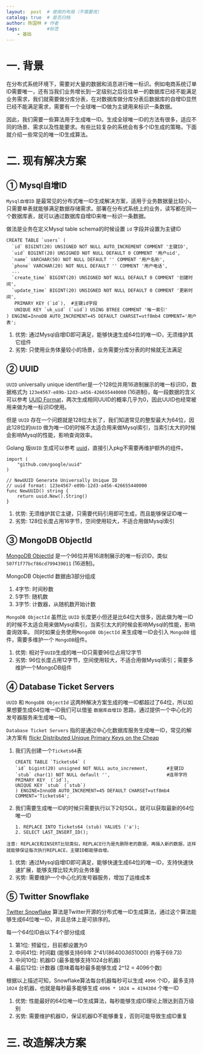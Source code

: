 ```yaml
---
layout:  post  # 使用的布局（不需要改）
catalog: true  # 是否归档
author: 陈国林 # 作者
tags:          #标签
    - 基础
---
```


# 一. 背景
在分布式系统环境下，需要对大量的数据和消息进行唯一标识。例如电商系统订单ID需要唯一，还有当我们业务增长到一定级别之后往往单一的数据库已经不能满足业务需求，我们就需要做分库分表，在对数据库做分库分表后数据库的自增ID显然已经不能满足需求，需要有一个全球唯一ID做为主键用来标识一条数据。

因此，我们需要一些算法用于生成唯一ID。生成全球唯一ID的方法有很多，适应不同的场景、需求以及性能要求。有些比较复杂的系统会有多个ID生成的策略，下面就介绍一些常见的唯一ID生成算法。

# 二. 现有解决方案
## ① Mysql自增ID
`Mysql自增ID` 是最常见的分布式唯一ID生成解决方案，适用于业务数据量比较小，只需要单表就能够满足数据存储需求。部署在分布式系统上的业务，读写都在同一个数据库表，就可以通过数据库自增ID来唯一标识一条数据。

做法是业务在定义Mysql table schema的时候设置 `id` 字段并设置为主键ID

```
CREATE TABLE `users` (
  `id` BIGINT(20) UNSIGNED NOT NULL AUTO_INCREMENT COMMENT '主键ID',
  `uid` BIGINT(20) UNSIGNED NOT NULL DEFAULT 0 COMMENT '用户uid',
  `name` VARCHAR(50) NOT NULL DEFAULT '' COMMENT '用户名称',
  `phone` VARCHAR(20) NOT NULL DEFAULT '' COMMENT '用户电话',
  ...
  `create_time` BIGINT(20) UNSIGNED NOT NULL DEFAULT 0 COMMENT '创建时间',
  `update_time` BIGINT(20) UNSIGNED NOT NULL DEFAULT 0 COMMENT '更新时间',
   PRIMARY KEY (`id`),  #主键id字段
   UNIQUE KEY `uk_uid` (`uid`) USING BTREE COMMENT '唯一索引'
) ENGINE=InnoDB AUTO_INCREMENT=45 DEFAULT CHARSET=utf8mb4 COMMENT='用户表';
```

1. 优势: 通过Mysql自增ID即可满足，能够快速生成64位的唯一ID，无须维护其它组件
2. 劣势: 只使用业务体量较小的场景，业务需要分库分表的时候就无法满足

## ② UUID
`UUID` universally unique identifier是一个128位并用16进制展示的唯一标识ID，数据格式为 `123e4567-e89b-12d3-a456-426655440000` (16进制)，每一段数据的含义可以参考 [UUID Format](https://en.wikipedia.org/wiki/Universally_unique_identifier)，两次生成相同UUID的概率几乎为0，因此UUID也经常被用来做为唯一标识ID使用。

但是 `UUID` 存在一个问题就是128位太长了，我们知道常见的整型最大为64位，因此128位的`UUID` 做为唯一ID的时候不太适合用来做Mysql索引，当索引太大的时候会影响Mysql的性能，影响查询效率。

Golang 版`UUID` 生成可以参考 [uuid](https://github.com/google/uuid)，直接引入pkg不需要再维护额外的组件。

```
import (
	"github.com/google/uuid"
)

// NewUUID Generate Universally Unique ID
// uuid format: 123e4567-e89b-12d3-a456-426655440000
func NewUUID() string {
	return uuid.New().String()
}
```

1. 优势: 无须维护其它主键，只需要代码引用即可生成，而且能够保证ID唯一
2. 劣势: 128位长度占用16字节，空间使用较大，不适合用做Mysql索引

## ③ MongoDB ObjectId
[MongoDB ObjectId](https://docs.mongodb.com/manual/reference/method/ObjectId/) 是一个96位并用16进制展示的唯一标识ID，类似`507f1f77bcf86cd799439011` (16进制)。

MongoDB ObjectId 数据由3部分组成

1. 4字节: 时间秒数
2. 5字节: 随机数
3. 3字节: 计数器，从随机数开始计数
 
`MongoDB ObjectId` 虽然比 `UUID` 长度更小但还是比64位大很多，因此做为唯一ID的时候不太适合用来做Mysql索引，当索引太大的时候会影响Mysql的性能，影响查询效率。
同时如果业务使用`MongoDB ObjectId` 来生成唯一ID会引入 `MongoDB` 组件，需要多维护一个 `MongoDB`组件。

1. 优势: 相对于`UUID`生成的唯一ID只需要96位占用12字节
2. 劣势: 96位长度占用12字节，空间使用较大，不适合用做Mysql索引；需要多维护一个MongoDB组件

## ④ Database Ticket Servers
`UUID` 和 `MongoDB ObjectId` 这两种解决方案生成的唯一ID都超过了64位，所以如果想要生成64位唯一ID我们可以借鉴 `数据库自增ID` 思路，通过提供一个中心化的发号器服务来生成唯一ID。

`Database Ticket Servers` 指的是通过中心化数据库服务生成唯一ID，常见的解决方案有 [flickr Distributed Unique Primary Keys on the Cheap](https://code.flickr.net/2010/02/08/ticket-servers-distributed-unique-primary-keys-on-the-cheap/)

1. 我们先创建一个`Tickets64`表
   ```
   CREATE TABLE `Tickets64` (
   `id` bigint(20) unsigned NOT NULL auto_increment,       #主键ID
   `stub` char(1) NOT NULL default '',                     #连带字符
   PRIMARY KEY  (`id`),
   UNIQUE KEY `stub` (`stub`)
   ) ENGINE=InnoDB AUTO_INCREMENT=45 DEFAULT CHARSET=utf8mb4 COMMENT='Tickets64';
   ```
2. 我们需要生成唯一ID的时候只需要执行以下2句SQL，就可以获取最新的64位唯一ID
   ```
   1. REPLACE INTO Tickets64 (stub) VALUES ('a');
   2. SELECT LAST_INSERT_ID();
   ```
  
`注意: REPLACE和INSERT比较类似，REPLACE行为是先删除老的数据，再插入新的数据，这样就能够保证每次执行REPLACE，主键ID都能够自增。`

1. 优势: 通过Mysql自增ID即可满足，能够快速生成64位的唯一ID，支持快速快速扩展，能够支撑比较大的业务体量
2. 劣势: 需要维护一个中心化的发号器服务，增加了运维成本

## ⑤ Twitter Snowflake
[Twitter Snowflake](https://github.com/twitter-archive/snowflake/tree/snowflake-2010) 算法是Twitter开源的分布式唯一ID生成算法，通过这个算法能够生成64位唯一ID，并且总体上是可排序的。

每一个64位ID由以下4个部分组成

1. 第1位: 预留位，目前都设置为0
2. 中间41位: 时间戳 (能够支持69年 2^41/(86400*365*1000) 约等于69.73)
2. 中间10位: 机器ID (最多能够支持1024台机器)
3. 最后12位: 计数器 (意味着每秒最多能够生成 2^12 = 4096个数)

根据以上描述可知，Snowflake算法每台机器每秒可以生成 `4096` 个ID，最多支持 `1024` 台机器，也就是每秒最多能够生成 `4096 * 1024 = 4194304` 个唯一ID

1. 优势: 性能最好的64位唯一ID生成算法，每秒能够生成ID理论上限达到百万级别
2. 劣势: 需要维护机器ID，保证机器ID不能够重复，否则可能导致生成ID重复

# 三. 改造解决方案




